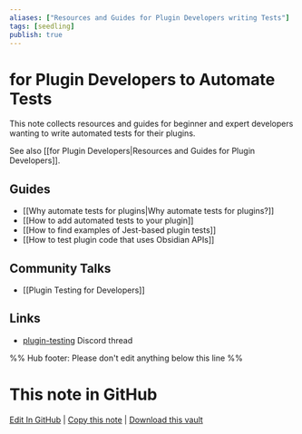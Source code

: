 ```yaml
---
aliases: ["Resources and Guides for Plugin Developers writing Tests"]
tags: [seedling]
publish: true
---
```


# for Plugin Developers to Automate Tests

This note collects resources and guides for beginner and expert developers wanting to write automated tests for their plugins.

See also [[for Plugin Developers|Resources and Guides for Plugin Developers]].

## Guides

- [[Why automate tests for plugins|Why automate tests for plugins?]]
- [[How to add automated tests to your plugin]]
- [[How to find examples of Jest-based plugin tests]]
- [[How to test plugin code that uses Obsidian APIs]]

## Community Talks

- [[Plugin Testing for Developers]]

## Links

- [plugin-testing](https://discord.com/channels/686053708261228577/962362830642905148) Discord thread

%% Hub footer: Please don't edit anything below this line %%

# This note in GitHub

<span class="git-footer">[Edit In GitHub](https://github.dev/obsidian-community/obsidian-hub/blob/main/04%20-%20Guides%2C%20Workflows%2C%20%26%20Courses/for%20Plugin%20Developers%20to%20Automate%20Tests.md "git-hub-edit-note") | [Copy this note](https://raw.githubusercontent.com/obsidian-community/obsidian-hub/main/04%20-%20Guides%2C%20Workflows%2C%20%26%20Courses/for%20Plugin%20Developers%20to%20Automate%20Tests.md "git-hub-copy-note") | [Download this vault](https://github.com/obsidian-community/obsidian-hub/archive/refs/heads/main.zip "git-hub-download-vault") </span>

